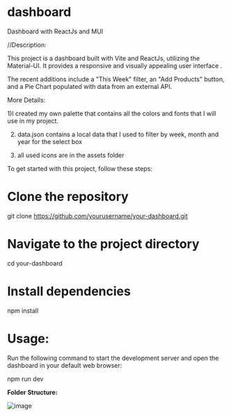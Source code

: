 # dashboard
Dashboard with ReactJs and MUI


//Description:

This project is a dashboard built with Vite and ReactJs, utilizing the Material-UI. It provides a responsive and visually appealing user interface . 

The recent additions include a "This Week" filter, an "Add Products" button, and a Pie Chart populated with data from an external API.


More Details:

1)I created my own palette that contains all the colors and fonts that I will use in my project.

2) data.json contains a local data that I used to filter by week, month and year for the select box
   
3)  all used icons are in the assets folder


To get started with this project, follow these steps:

# Clone the repository
git clone https://github.com/yourusername/your-dashboard.git

# Navigate to the project directory
cd your-dashboard

# Install dependencies
npm install

# Usage:

Run the following command to start the development server and open the dashboard in your default web browser:

npm run dev

**Folder Structure:**



![image](https://github.com/Zakia-20/dashboard/assets/80335926/25605cc8-bee7-4dde-a1b3-3cb96ce1c31c)

